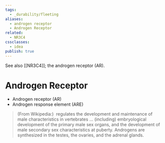 ```yaml
---
tags:
  - _durability/fleeting
aliases:
  - androgen receptor
  - Androgen Receptor
related:
  - NR3C4
cssclasses:
  - idea
publish: true
---
```

See also [[NR3C4]]; the androgen receptor (AR).

# Androgen Receptor
- Androgen receptor (AR)
- Androgen response element (ARE)

> (From Wikipedia:)  regulates the development and maintenance of male characteristics in vertebrates ... (including) embryological development of the primary male sex organs, and the development of male secondary sex characteristics at puberty. Androgens are synthesized in the testes, the ovaries, and the adrenal glands.
